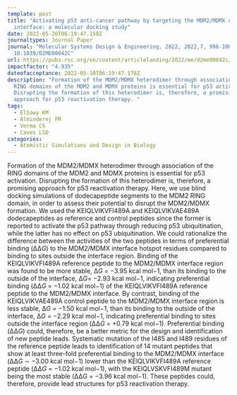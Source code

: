```yaml
---
template: post
title: "Activating p53 anti-cancer pathway by targeting the MDM2/MDMX dimer
  interface: a molecular docking study"
date: 2022-05-26T06:19:47.158Z
journaltypes: Journal Paper
journal: "Molecular Systems Design & Engineering, 2022, 2022,7, 996-1006 doi:
  10.1039/D2ME00042C"
url: https://pubs.rsc.org/en/content/articlelanding/2022/me/d2me00042c/unauth
impactfactor: "4.935"
dateofacceptance: 2022-03-10T06:19:47.178Z
description: "Formation of the MDM2/MDMX heterodimer through association of the
  RING domains of the MDM2 and MDMX proteins is essential for p53 activation.
  Disrupting the formation of this heterodimer is, therefore, a promising
  approach for p53 reactivation therapy. "
tags:
  - ElSawy KM
  - Alminderej FM
  - Verma CS
  - Caves LSD
categories:
  - Atomistic Simulations and Design in Biology
---
```

<!--StartFragment-->

Formation of the MDM2/MDMX heterodimer through association of the RING domains of the MDM2 and MDMX proteins is essential for p53 activation. Disrupting the formation of this heterodimer is, therefore, a promising approach for p53 reactivation therapy. Here, we use blind docking simulations of dodecapeptide segments to the MDM2 RING domain, in order to assess their potential to disrupt the MDM2/MDMX formation. We used the KEIQLVIKVFI489A and KEIQLVIKVAE489A dodecapeptides as reference and control peptides since the former is reported to activate the p53 pathway through reducing p53 ubiquitination, while the latter has no effect on p53 ubiquitination. We could rationalize the difference between the activities of the two peptides in terms of preferential binding (ΔΔ*G*) to the MDM2/MDMX interface hotspot residues compared to binding to sites outside the interface region. Binding of the KEIQLVIKVFI489A reference peptide to the MDM2/MDMX interface region was found to be more stable, Δ*G* = −3.95 kcal mol−1, than its binding to the outside of the interface, Δ*G*= −2.93 kcal mol−1, indicating preferential binding (ΔΔ*G* = −1.02 kcal mol−1) of the KEIQLVIKVFI489A reference peptide to the MDM2/MDMX interface. By contrast, binding of the KEIQLVIKVAE489A control peptide to the MDM2/MDMX interface region is less stable, Δ*G* = −1.50 kcal mol−1, than its binding to the outside of the interface, Δ*G* = −2.29 kcal mol−1, indicating preferential binding to sites outside the interface region (ΔΔ*G* = +0.79 kcal mol−1). Preferential binding (ΔΔ*G*) could, therefore, be a better metric for the design and identification of new peptide leads. Systematic mutation of the I485 and I489 residues of the reference peptide leads to identification of 14 mutant peptides that show at least three-fold preferential binding to the MDM2/MDMX interface (ΔΔ*G* ∼ −3.00 kcal mol−1) lower than the KEIQLVIKVFI489A reference peptide (ΔΔ*G* = −1.02 kcal mol−1), with the KEIQLVSKVFI489M mutant being the most stable (ΔΔ*G* = −3.96 kcal mol−1). These peptides could, therefore, provide lead structures for p53 reactivation therapy.

<!--EndFragment-->